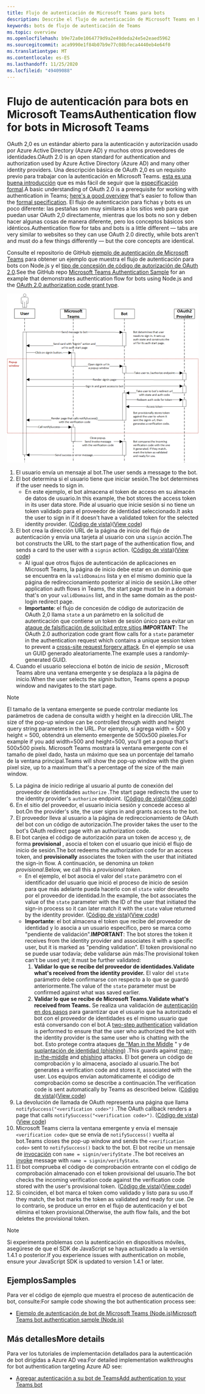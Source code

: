 ```yaml
---
title: Flujo de autenticación de Microsoft Teams para bots
description: Describe el flujo de autenticación de Microsoft Teams en bots
keywords: bots de flujo de autenticación de Teams
ms.topic: overview
ms.openlocfilehash: b9e72a0e1064779d9a2e49deda24e5e2eaed5962
ms.sourcegitcommit: aca9990e1f84b07b9e77c08bfeca4440eb4e64f0
ms.translationtype: MT
ms.contentlocale: es-ES
ms.lasthandoff: 11/25/2020
ms.locfileid: "49409088"
---
```

# <a name="authentication-flow-for-bots-in-microsoft-teams"></a><span data-ttu-id="42418-104">Flujo de autenticación para bots en Microsoft Teams</span><span class="sxs-lookup"><span data-stu-id="42418-104">Authentication flow for bots in Microsoft Teams</span></span>

<span data-ttu-id="42418-105">OAuth 2,0 es un estándar abierto para la autenticación y autorización usado por Azure Active Directory (Azure AD) y muchos otros proveedores de identidades.</span><span class="sxs-lookup"><span data-stu-id="42418-105">OAuth 2.0 is an open standard for authentication and authorization used by Azure Active Directory (Azure AD) and many other identity providers.</span></span> <span data-ttu-id="42418-106">Una descripción básica de OAuth 2,0 es un requisito previo para trabajar con la autenticación en Microsoft Teams. [esta es una buena introducción](https://aaronparecki.com/oauth-2-simplified/) que es más fácil de seguir que la [especificación formal](https://oauth.net/2/).</span><span class="sxs-lookup"><span data-stu-id="42418-106">A basic understanding of OAuth 2.0 is a prerequisite for working with authentication in Teams; [here's a good overview](https://aaronparecki.com/oauth-2-simplified/) that's easier to follow than the [formal specification](https://oauth.net/2/).</span></span> <span data-ttu-id="42418-107">El flujo de autenticación para fichas y bots es un poco diferente: las pestañas son muy similares a los sitios web para que puedan usar OAuth 2,0 directamente, mientras que los bots no son y deben hacer algunas cosas de manera diferente, pero los conceptos básicos son idénticos.</span><span class="sxs-lookup"><span data-stu-id="42418-107">Authentication flow for tabs and bots is a little different — tabs are very similar to websites so they can use OAuth 2.0 directly, while bots aren't and must do a few things differently — but the core concepts are identical.</span></span>

<span data-ttu-id="42418-108">Consulte el repositorio de GitHub [ejemplo de autenticación de Microsoft Teams](https://github.com/OfficeDev/microsoft-teams-sample-auth-node) para obtener un ejemplo que muestra el flujo de autenticación para bots con Node.js y el [tipo de concesión de código de autorización de OAuth 2,0](https://oauth.net/2/grant-types/authorization-code/).</span><span class="sxs-lookup"><span data-stu-id="42418-108">See the GitHub repo [Microsoft Teams Authentication Sample](https://github.com/OfficeDev/microsoft-teams-sample-auth-node) for an example that demonstrates authentication flow for bots using Node.js and the [OAuth 2.0 authorization code grant type](https://oauth.net/2/grant-types/authorization-code/).</span></span>

![Diagrama de secuencia de autenticación de bot](../../../assets/images/authentication/bot_auth_sequence_diagram.png)

1. <span data-ttu-id="42418-110">El usuario envía un mensaje al bot.</span><span class="sxs-lookup"><span data-stu-id="42418-110">The user sends a message to the bot.</span></span>
2. <span data-ttu-id="42418-111">El bot determina si el usuario tiene que iniciar sesión.</span><span class="sxs-lookup"><span data-stu-id="42418-111">The bot determines if the user needs to sign in.</span></span>
    * <span data-ttu-id="42418-112">En este ejemplo, el bot almacena el token de acceso en su almacén de datos de usuario.</span><span class="sxs-lookup"><span data-stu-id="42418-112">In this example, the bot stores the access token in its user data store.</span></span> <span data-ttu-id="42418-113">Pide al usuario que inicie sesión si no tiene un token validado para el proveedor de identidad seleccionado.</span><span class="sxs-lookup"><span data-stu-id="42418-113">It asks the user to sign in if it doesn't have a validated token for the selected identity provider.</span></span> <span data-ttu-id="42418-114">([Código de vista](https://github.com/OfficeDev/microsoft-teams-sample-auth-node/blob/469952a26d618dbf884a3be53c7d921cc580b1e2/src/utils/AuthenticationUtils.ts#L58-L76))</span><span class="sxs-lookup"><span data-stu-id="42418-114">([View code](https://github.com/OfficeDev/microsoft-teams-sample-auth-node/blob/469952a26d618dbf884a3be53c7d921cc580b1e2/src/utils/AuthenticationUtils.ts#L58-L76))</span></span>
3. <span data-ttu-id="42418-115">El bot crea la dirección URL de la página de inicio del flujo de autenticación y envía una tarjeta al usuario con una `signin` acción.</span><span class="sxs-lookup"><span data-stu-id="42418-115">The bot constructs the URL to the start page of the authentication flow, and sends a card to the user with a `signin` action.</span></span> <span data-ttu-id="42418-116">([Código de vista](https://github.com/OfficeDev/microsoft-teams-sample-auth-node/blob/469952a26d618dbf884a3be53c7d921cc580b1e2/src/dialogs/BaseIdentityDialog.ts#L160-L190))</span><span class="sxs-lookup"><span data-stu-id="42418-116">([View code](https://github.com/OfficeDev/microsoft-teams-sample-auth-node/blob/469952a26d618dbf884a3be53c7d921cc580b1e2/src/dialogs/BaseIdentityDialog.ts#L160-L190))</span></span>
    * <span data-ttu-id="42418-117">Al igual que otros flujos de autenticación de aplicaciones en Microsoft Teams, la página de inicio debe estar en un dominio que se encuentra en la `validDomains` lista y en el mismo dominio que la página de redireccionamiento posterior al inicio de sesión.</span><span class="sxs-lookup"><span data-stu-id="42418-117">Like other application auth flows in Teams, the start page must be in a domain that's on your `validDomains` list, and in the same domain as the post-login redirect page.</span></span>
    * <span data-ttu-id="42418-118">**Importante**: el flujo de concesión de código de autorización de OAuth 2,0 llama `state` a un parámetro en la solicitud de autenticación que contiene un token de sesión único para evitar un [ataque de falsificación de solicitud entre sitios](https://en.wikipedia.org/wiki/Cross-site_request_forgery).</span><span class="sxs-lookup"><span data-stu-id="42418-118">**IMPORTANT**: The OAuth 2.0 authorization code grant flow calls for a `state` parameter in the authentication request which contains a unique session token to prevent a [cross-site request forgery attack](https://en.wikipedia.org/wiki/Cross-site_request_forgery).</span></span> <span data-ttu-id="42418-119">En el ejemplo se usa un GUID generado aleatoriamente.</span><span class="sxs-lookup"><span data-stu-id="42418-119">The example uses a randomly-generated GUID.</span></span>
4. <span data-ttu-id="42418-120">Cuando el usuario selecciona el botón de inicio de *sesión* , Microsoft Teams abre una ventana emergente y se desplaza a la página de inicio.</span><span class="sxs-lookup"><span data-stu-id="42418-120">When the user selects the *signin* button, Teams opens a popup window and navigates to the start page.</span></span>
> [!NOTE]
> <span data-ttu-id="42418-121">El tamaño de la ventana emergente se puede controlar mediante los parámetros de cadena de consulta width y height en la dirección URL.</span><span class="sxs-lookup"><span data-stu-id="42418-121">The size of the pop-up window can be controlled through width and height query string parameters in the URL.</span></span> <span data-ttu-id="42418-122">Por ejemplo, si agrega width = 500 y height = 500, obtendrá un elemento emergente de 500x500 píxeles.</span><span class="sxs-lookup"><span data-stu-id="42418-122">For example if you add width=500 and height=500, you'll get a popup that's 500x500 pixels.</span></span> <span data-ttu-id="42418-123">Microsoft Teams mostrará la ventana emergente con el tamaño de píxel dado, hasta un máximo que sea un porcentaje del tamaño de la ventana principal.</span><span class="sxs-lookup"><span data-stu-id="42418-123">Teams will show the pop-up window with the given pixel size, up to a maximum that's a percentage of the size of the main window.</span></span>
5. <span data-ttu-id="42418-124">La página de inicio redirige al usuario al punto de conexión del proveedor de identidades `authorize` .</span><span class="sxs-lookup"><span data-stu-id="42418-124">The start page redirects the user to the identity provider's `authorize` endpoint.</span></span> <span data-ttu-id="42418-125">([Código de vista](https://github.com/OfficeDev/microsoft-teams-sample-auth-node/blob/469952a26d618dbf884a3be53c7d921cc580b1e2/public/html/auth-start.html#L51-L56))</span><span class="sxs-lookup"><span data-stu-id="42418-125">([View code](https://github.com/OfficeDev/microsoft-teams-sample-auth-node/blob/469952a26d618dbf884a3be53c7d921cc580b1e2/public/html/auth-start.html#L51-L56))</span></span>
6. <span data-ttu-id="42418-126">En el sitio del proveedor, el usuario inicia sesión y concede acceso al bot.</span><span class="sxs-lookup"><span data-stu-id="42418-126">On the provider's site, the user signs in and grants access to the bot.</span></span>
7. <span data-ttu-id="42418-127">El proveedor lleva al usuario a la página de redireccionamiento de OAuth del bot con un código de autorización.</span><span class="sxs-lookup"><span data-stu-id="42418-127">The provider takes the user to the bot's OAuth redirect page with an authorization code.</span></span>
8. <span data-ttu-id="42418-128">El bot canjea el código de autorización para un token de acceso y, de forma **provisional** , asocia el token con el usuario que inició el flujo de inicio de sesión.</span><span class="sxs-lookup"><span data-stu-id="42418-128">The bot redeems the authorization code for an access token, and **provisionally** associates the token with the user that initiated the sign-in flow.</span></span> <span data-ttu-id="42418-129">A continuación, se denomina un *token provisional*.</span><span class="sxs-lookup"><span data-stu-id="42418-129">Below, we call this a *provisional token*.</span></span>
    * <span data-ttu-id="42418-130">En el ejemplo, el bot asocia el valor del `state` parámetro con el identificador del usuario que inició el proceso de inicio de sesión para que más adelante pueda hacerlo con el `state` valor devuelto por el proveedor de identidad.</span><span class="sxs-lookup"><span data-stu-id="42418-130">In the example, the bot associates the value of the `state` parameter with the ID of the user that initiated the sign-in process so it can later match it with the `state` value returned by the identity provider.</span></span> <span data-ttu-id="42418-131">([Código de vista](https://github.com/OfficeDev/microsoft-teams-sample-auth-node/blob/469952a26d618dbf884a3be53c7d921cc580b1e2/src/AuthBot.ts#L70-L99))</span><span class="sxs-lookup"><span data-stu-id="42418-131">([View code](https://github.com/OfficeDev/microsoft-teams-sample-auth-node/blob/469952a26d618dbf884a3be53c7d921cc580b1e2/src/AuthBot.ts#L70-L99))</span></span>
    * <span data-ttu-id="42418-132">**Importante**: el bot almacena el token que recibe del proveedor de identidad y lo asocia a un usuario específico, pero se marca como "pendiente de validación".</span><span class="sxs-lookup"><span data-stu-id="42418-132">**IMPORTANT**: The bot stores the token it receives from the identity provider and associates it with a specific user, but it is marked as "pending validation".</span></span> <span data-ttu-id="42418-133">El token provisional no se puede usar todavía; debe validarse aún más:</span><span class="sxs-lookup"><span data-stu-id="42418-133">The provisional token can't be used yet; it must be further validated:</span></span>
      1. <span data-ttu-id="42418-134">**Validar lo que se recibe del proveedor de identidades.**</span><span class="sxs-lookup"><span data-stu-id="42418-134">**Validate what's received from the identity provider.**</span></span> <span data-ttu-id="42418-135">El valor del `state` parámetro debe confirmarse con respecto a lo que se guardó anteriormente.</span><span class="sxs-lookup"><span data-stu-id="42418-135">The value of the `state` parameter must be confirmed against what was saved earlier.</span></span> 
      1. <span data-ttu-id="42418-136">**Validar lo que se recibe de Microsoft Teams.**</span><span class="sxs-lookup"><span data-stu-id="42418-136">**Validate what's received from Teams.**</span></span> <span data-ttu-id="42418-137">Se realiza una validación de [autenticación en dos pasos](https://en.wikipedia.org/wiki/Man-in-the-middle_attack) para garantizar que el usuario que ha autorizado el bot con el proveedor de identidades es el mismo usuario que está conversando con el bot.</span><span class="sxs-lookup"><span data-stu-id="42418-137">A [two-step authentication](https://en.wikipedia.org/wiki/Man-in-the-middle_attack) validation is performed to ensure that the user who authorized the bot with the identity provider is the same user who is chatting with the bot.</span></span> <span data-ttu-id="42418-138">Esto protege contra ataques [de "Man in the Middle](https://en.wikipedia.org/wiki/Man-in-the-middle_attack) " y de [suplantación de identidad (phishing)](https://en.wikipedia.org/wiki/Phishing) .</span><span class="sxs-lookup"><span data-stu-id="42418-138">This guards against [man-in-the-middle](https://en.wikipedia.org/wiki/Man-in-the-middle_attack) and [phishing](https://en.wikipedia.org/wiki/Phishing) attacks.</span></span> <span data-ttu-id="42418-139">El bot genera un código de comprobación y lo almacena, asociado al usuario.</span><span class="sxs-lookup"><span data-stu-id="42418-139">The bot generates a verification code and stores it, associated with the user.</span></span> <span data-ttu-id="42418-140">Los equipos envían automáticamente el código de comprobación como se describe a continuación.</span><span class="sxs-lookup"><span data-stu-id="42418-140">The verification code is sent automatically by Teams as described below.</span></span> <span data-ttu-id="42418-141">([Código de vista](https://github.com/OfficeDev/microsoft-teams-sample-auth-node/blob/469952a26d618dbf884a3be53c7d921cc580b1e2/src/AuthBot.ts#L100-L113))</span><span class="sxs-lookup"><span data-stu-id="42418-141">([View code](https://github.com/OfficeDev/microsoft-teams-sample-auth-node/blob/469952a26d618dbf884a3be53c7d921cc580b1e2/src/AuthBot.ts#L100-L113))</span></span>
9. <span data-ttu-id="42418-142">La devolución de llamada de OAuth representa una página que llama `notifySuccess("<verification code>")` .</span><span class="sxs-lookup"><span data-stu-id="42418-142">The OAuth callback renders a page that calls `notifySuccess("<verification code>")`.</span></span> <span data-ttu-id="42418-143">([Código de vista](https://github.com/OfficeDev/microsoft-teams-sample-auth-node/blob/master/src/views/oauth-callback-success.hbs))</span><span class="sxs-lookup"><span data-stu-id="42418-143">([View code](https://github.com/OfficeDev/microsoft-teams-sample-auth-node/blob/master/src/views/oauth-callback-success.hbs))</span></span>
10. <span data-ttu-id="42418-144">Microsoft Teams cierra la ventana emergente y envía el mensaje `<verification code>` que se envía de `notifySuccess()` vuelta al bot.</span><span class="sxs-lookup"><span data-stu-id="42418-144">Teams closes the pop-up window and sends the `<verification code>` sent to `notifySuccess()` back to the bot.</span></span> <span data-ttu-id="42418-145">El bot recibe un mensaje de [invocación](/bot-framework/dotnet/bot-builder-dotnet-activities#invoke) con `name = signin/verifyState` .</span><span class="sxs-lookup"><span data-stu-id="42418-145">The bot receives an [invoke](/bot-framework/dotnet/bot-builder-dotnet-activities#invoke) message with `name = signin/verifyState`.</span></span>
11. <span data-ttu-id="42418-146">El bot comprueba el código de comprobación entrante con el código de comprobación almacenado con el token provisional del usuario.</span><span class="sxs-lookup"><span data-stu-id="42418-146">The bot checks the incoming verification code against the verification code stored with the user's provisional token.</span></span> <span data-ttu-id="42418-147">([Código de vista](https://github.com/OfficeDev/microsoft-teams-sample-auth-node/blob/469952a26d618dbf884a3be53c7d921cc580b1e2/src/dialogs/BaseIdentityDialog.ts#L127-L140))</span><span class="sxs-lookup"><span data-stu-id="42418-147">([View code](https://github.com/OfficeDev/microsoft-teams-sample-auth-node/blob/469952a26d618dbf884a3be53c7d921cc580b1e2/src/dialogs/BaseIdentityDialog.ts#L127-L140))</span></span>
12. <span data-ttu-id="42418-148">Si coinciden, el bot marca el token como validado y listo para su uso.</span><span class="sxs-lookup"><span data-stu-id="42418-148">If they match, the bot marks the token as validated and ready for use.</span></span> <span data-ttu-id="42418-149">De lo contrario, se produce un error en el flujo de autenticación y el bot elimina el token provisional.</span><span class="sxs-lookup"><span data-stu-id="42418-149">Otherwise, the auth flow fails, and the bot deletes the provisional token.</span></span>

> [!NOTE]
> <span data-ttu-id="42418-150">Si experimenta problemas con la autenticación en dispositivos móviles, asegúrese de que el SDK de JavaScript se haya actualizado a la versión 1.4.1 o posterior.</span><span class="sxs-lookup"><span data-stu-id="42418-150">If you experience issues with authentication on mobile, ensure your JavaScript SDK is updated to version 1.4.1 or later.</span></span>

## <a name="samples"></a><span data-ttu-id="42418-151">Ejemplos</span><span class="sxs-lookup"><span data-stu-id="42418-151">Samples</span></span>

<span data-ttu-id="42418-152">Para ver el código de ejemplo que muestra el proceso de autenticación de bot, consulte:</span><span class="sxs-lookup"><span data-stu-id="42418-152">For sample code showing the bot authentication process see:</span></span>

* [<span data-ttu-id="42418-153">Ejemplo de autenticación de bot de Microsoft Teams (Node.js)</span><span class="sxs-lookup"><span data-stu-id="42418-153">Microsoft Teams bot authentication sample (Node.js)</span></span>](https://github.com/OfficeDev/microsoft-teams-sample-auth-node)

## <a name="more-details"></a><span data-ttu-id="42418-154">Más detalles</span><span class="sxs-lookup"><span data-stu-id="42418-154">More details</span></span>

<span data-ttu-id="42418-155">Para ver los tutoriales de implementación detallados para la autenticación de bot dirigidas a Azure AD vea:</span><span class="sxs-lookup"><span data-stu-id="42418-155">For detailed implementation walkthroughs for bot authentication targeting Azure AD see:</span></span>

* [<span data-ttu-id="42418-156">Agregar autenticación a su bot de Teams</span><span class="sxs-lookup"><span data-stu-id="42418-156">Add authentication to your Teams bot</span></span>](add-authentication.md)
